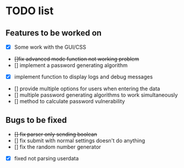 # TODO list

## Features to be worked on

- [x] Some work with the GUI/CSS
- ~~[]fix advanced mode function not working problem~~
- [] implement a password generating algorithm
- [x] implement function to display logs and debug messages
- [] provide multiple options for users when entering the data
- [] multiple password generating algorithms to work simultaneously
- [] method to calculate password vulnerability

## Bugs to be fixed

- ~~[] fix parser only sending boolean~~
- [] fix submit with normal settings doesn't do anything
- [] fix the random number generator
- [x] fixed not parsing userdata
